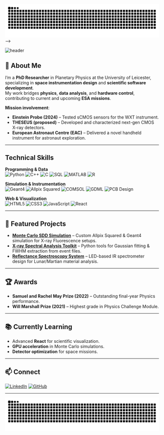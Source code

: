 <!-- ![header](https://capsule-render.vercel.app/api?text=Hi%20,%20my%20name%20is%20Conan!&animation=fadeIn&type=waving&color=gradient&height=100)

- I’m currently working on developing a Monte Carlo simulation of a Silicon Drift Detector in a typical X-ray Fluorescence Setup with an X-ray Tube using Allpix Squared and Geant4. 

- I’m currently learning

- How to reach me: [LinkedIn](http://linkedin.com/in/conanmurgatroyd/)

- Pronouns: he/him
<!---
- Fun fact: 
-->
![Snake animation](https://github.com/ConanMurg/ConanMurg/blob/output/github-contribution-grid-snake.svg) -->


![header](https://capsule-render.vercel.app/api?text=Hi%20,%20I'm%20Conan!&animation=fadeIn&type=waving&color=gradient&height=100)

## 🌌 About Me
I’m a **PhD Researcher** in Planetary Physics at the University of Leicester, specializing in **space instrumentation design** and **scientific software development**.  
My work bridges **physics**, **data analysis**, and **hardware control**, contributing to current and upcoming **ESA missions**.

**Mission involvement**:
- **Einstein Probe (2024)** – Tested sCMOS sensors for the WXT instrument.
- **THESEUS (proposed)** – Developed and characterized next-gen CMOS X-ray detectors.
- **European Astronaut Centre (EAC)** – Delivered a novel handheld instrument for astronaut exploration.

---

## Technical Skills
**Programming & Data**  
![Python](https://img.shields.io/badge/Python-3776AB?style=for-the-badge&logo=python&logoColor=white)
![C++](https://img.shields.io/badge/C++-00599C?style=for-the-badge&logo=cplusplus&logoColor=white)
![C](https://img.shields.io/badge/C-00599C?style=for-the-badge&logo=c&logoColor=white)
![SQL](https://img.shields.io/badge/SQL-4479A1?style=for-the-badge&logo=postgresql&logoColor=white)
![MATLAB](https://img.shields.io/badge/MATLAB-0076A8?style=for-the-badge&logo=mathworks&logoColor=white)
![R](https://img.shields.io/badge/R-276DC3?style=for-the-badge&logo=r&logoColor=white)

**Simulation & Instrumentation**  
![Geant4](https://img.shields.io/badge/Geant4-2E4A62?style=for-the-badge)
![Allpix Squared](https://img.shields.io/badge/Allpix%20Squared-4B0082?style=for-the-badge)
![COMSOL](https://img.shields.io/badge/COMSOL-1E90FF?style=for-the-badge)
![GDML](https://img.shields.io/badge/GDML-228B22?style=for-the-badge)
![PCB Design](https://img.shields.io/badge/PCB%20Design-OrCAD%20%7C%20EasyEDA-blue?style=for-the-badge)

**Web & Visualization**  
![HTML5](https://img.shields.io/badge/HTML5-E34F26?style=for-the-badge&logo=html5&logoColor=white)
![CSS3](https://img.shields.io/badge/CSS3-1572B6?style=for-the-badge&logo=css3&logoColor=white)
![JavaScript](https://img.shields.io/badge/JavaScript-F7DF1E?style=for-the-badge&logo=javascript&logoColor=black)
![React](https://img.shields.io/badge/React-20232A?style=for-the-badge&logo=react&logoColor=61DAFB)

---

## 🚀 Featured Projects
- **[Monte Carlo SDD Simulation](https://github.com/ConanMurg/sdd-simulation)** – Custom Allpix Squared & Geant4 simulation for X-ray Fluorescence setups.
- **[X-ray Spectral Analysis Toolkit](https://github.com/ConanMurg/xray-spectrum-analysis)** – Python tools for Gaussian fitting & FWHM extraction from event files.
- **[Reflectance Spectroscopy System](https://github.com/ConanMurg/reflectance-spectroscopy)** – LED-based IR spectrometer design for Lunar/Martian material analysis.

---

## 🏆 Awards
- **Samuel and Rachel May Prize (2022)** – Outstanding final-year Physics performance.
- **Will Marshall Prize (2021)** – Highest grade in Physics Challenge Module.

---

## 📚 Currently Learning
- Advanced **React** for scientific visualization.
- **GPU acceleration** in Monte Carlo simulations.
- **Detector optimization** for space missions.

---

## 📫 Connect
[![LinkedIn](https://img.shields.io/badge/LinkedIn-0077B5?style=for-the-badge&logo=linkedin&logoColor=white)](http://linkedin.com/in/conanmurgatroyd/)
[![GitHub](https://img.shields.io/badge/GitHub-181717?style=for-the-badge&logo=github&logoColor=white)](https://github.com/ConanMurg)

---

![Snake animation](https://github.com/ConanMurg/ConanMurg/blob/output/github-contribution-grid-snake.svg)
